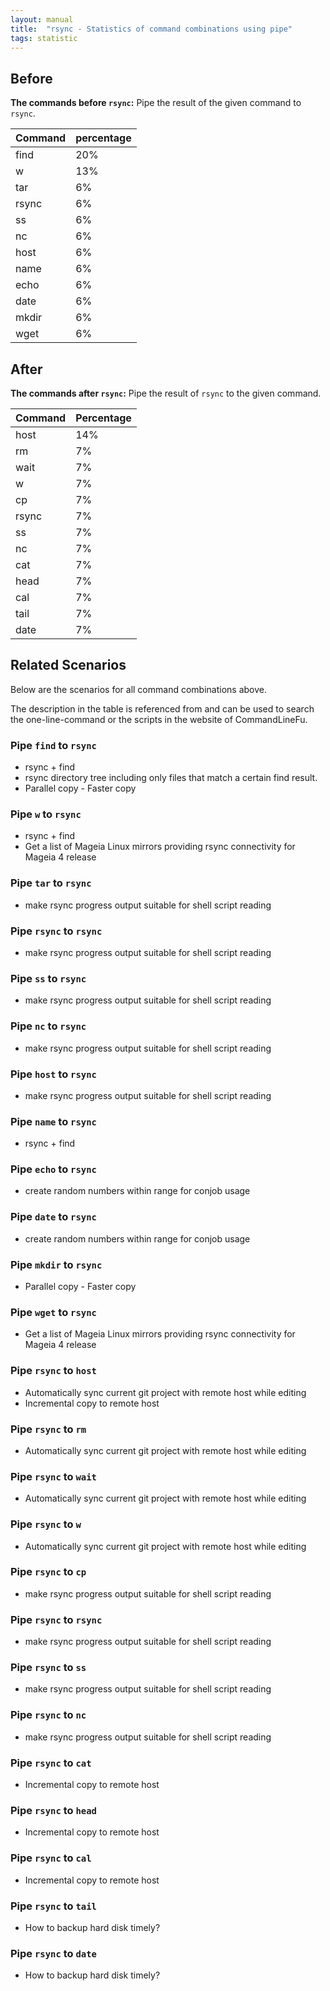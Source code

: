 ```yaml
---
layout: manual
title:  "rsync - Statistics of command combinations using pipe"
tags: statistic
---
```


## Before

__The commands before `rsync`:__ Pipe the result of the given command to `rsync`.

| Command | percentage |
|--------|--------|
| find | 20% |
| w | 13% |
| tar | 6% |
| rsync | 6% |
| ss | 6% |
| nc | 6% |
| host | 6% |
| name | 6% |
| echo | 6% |
| date | 6% |
| mkdir | 6% |
| wget | 6% |



## After

__The commands after `rsync`:__ Pipe the result of `rsync` to the given command.

| Command | Percentage | 
|-------|--------|
| host | 14% |
| rm | 7% |
| wait | 7% |
| w | 7% |
| cp | 7% |
| rsync | 7% |
| ss | 7% |
| nc | 7% |
| cat | 7% |
| head | 7% |
| cal | 7% |
| tail | 7% |
| date | 7% |



## Related Scenarios

Below are the scenarios for all command combinations above.

The description in the table is referenced from and can be used to search the one-line-command or the scripts in the website of CommandLineFu.


### Pipe `find` to `rsync`

- rsync + find
- rsync directory tree including only files that match a certain find result.
- Parallel copy - Faster copy

            
### Pipe `w` to `rsync`

- rsync + find
- Get a list of Mageia Linux mirrors providing rsync connectivity for Mageia 4 release

            
### Pipe `tar` to `rsync`

- make rsync progress output suitable for shell script reading

            
### Pipe `rsync` to `rsync`

- make rsync progress output suitable for shell script reading

            
### Pipe `ss` to `rsync`

- make rsync progress output suitable for shell script reading

            
### Pipe `nc` to `rsync`

- make rsync progress output suitable for shell script reading

            
### Pipe `host` to `rsync`

- make rsync progress output suitable for shell script reading

            
### Pipe `name` to `rsync`

- rsync + find

            
### Pipe `echo` to `rsync`

- create random numbers within range for conjob usage

            
### Pipe `date` to `rsync`

- create random numbers within range for conjob usage

            
### Pipe `mkdir` to `rsync`

- Parallel copy - Faster copy

            
### Pipe `wget` to `rsync`

- Get a list of Mageia Linux mirrors providing rsync connectivity for Mageia 4 release

            


### Pipe `rsync` to `host`

- Automatically sync current git project with remote host while editing
- Incremental copy to remote host

            
### Pipe `rsync` to `rm`

- Automatically sync current git project with remote host while editing

            
### Pipe `rsync` to `wait`

- Automatically sync current git project with remote host while editing

            
### Pipe `rsync` to `w`

- Automatically sync current git project with remote host while editing

            
### Pipe `rsync` to `cp`

- make rsync progress output suitable for shell script reading

            
### Pipe `rsync` to `rsync`

- make rsync progress output suitable for shell script reading

            
### Pipe `rsync` to `ss`

- make rsync progress output suitable for shell script reading

            
### Pipe `rsync` to `nc`

- make rsync progress output suitable for shell script reading

            
### Pipe `rsync` to `cat`

- Incremental copy to remote host

            
### Pipe `rsync` to `head`

- Incremental copy to remote host

            
### Pipe `rsync` to `cal`

- Incremental copy to remote host

            
### Pipe `rsync` to `tail`

- How to backup hard disk timely?

            
### Pipe `rsync` to `date`

- How to backup hard disk timely?

            
